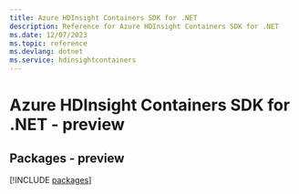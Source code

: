 ```yaml
---
title: Azure HDInsight Containers SDK for .NET
description: Reference for Azure HDInsight Containers SDK for .NET
ms.date: 12/07/2023
ms.topic: reference
ms.devlang: dotnet
ms.service: hdinsightcontainers
---
```

# Azure HDInsight Containers SDK for .NET - preview
## Packages - preview
[!INCLUDE [packages](hdinsight-containers-index.md)]